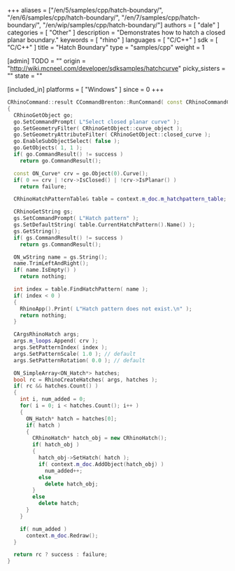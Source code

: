 +++
aliases = ["/en/5/samples/cpp/hatch-boundary/", "/en/6/samples/cpp/hatch-boundary/", "/en/7/samples/cpp/hatch-boundary/", "/en/wip/samples/cpp/hatch-boundary/"]
authors = [ "dale" ]
categories = [ "Other" ]
description = "Demonstrates how to hatch a closed planar boundary."
keywords = [ "rhino" ]
languages = [ "C/C++" ]
sdk = [ "C/C++" ]
title = "Hatch Boundary"
type = "samples/cpp"
weight = 1

[admin]
TODO = ""
origin = "http://wiki.mcneel.com/developer/sdksamples/hatchcurve"
picky_sisters = ""
state = ""

[included_in]
platforms = [ "Windows" ]
since = 0
+++

```cpp
CRhinoCommand::result CCommandBrenton::RunCommand( const CRhinoCommandContext& context )
{
  CRhinoGetObject go;
  go.SetCommandPrompt( L"Select closed planar curve" );
  go.SetGeometryFilter( CRhinoGetObject::curve_object );
  go.SetGeometryAttributeFilter( CRhinoGetObject::closed_curve );
  go.EnableSubObjectSelect( false );
  go.GetObjects( 1, 1 );
  if( go.CommandResult() != success )
    return go.CommandResult();

  const ON_Curve* crv = go.Object(0).Curve();
  if( 0 == crv | !crv->IsClosed() | !crv->IsPlanar() )
    return failure;

  CRhinoHatchPatternTable& table = context.m_doc.m_hatchpattern_table;

  CRhinoGetString gs;
  gs.SetCommandPrompt( L"Hatch pattern" );
  gs.SetDefaultString( table.CurrentHatchPattern().Name() );
  gs.GetString();
  if( gs.CommandResult() != success )
    return gs.CommandResult();

  ON_wString name = gs.String();
  name.TrimLeftAndRight();
  if( name.IsEmpty() )
    return nothing;

  int index = table.FindHatchPattern( name );
  if( index < 0 )
  {
    RhinoApp().Print( L"Hatch pattern does not exist.\n" );
    return nothing;
  }

  CArgsRhinoHatch args;
  args.m_loops.Append( crv );
  args.SetPatternIndex( index );
  args.SetPatternScale( 1.0 ); // default
  args.SetPatternRotation( 0.0 ); // default

  ON_SimpleArray<ON_Hatch*> hatches;
  bool rc = RhinoCreateHatches( args, hatches );
  if( rc && hatches.Count() )
  {
    int i, num_added = 0;
    for( i = 0; i < hatches.Count(); i++ )
    {
      ON_Hatch* hatch = hatches[0];
      if( hatch )
      {
        CRhinoHatch* hatch_obj = new CRhinoHatch();
        if( hatch_obj )
        {
          hatch_obj->SetHatch( hatch );
          if( context.m_doc.AddObject(hatch_obj) )
            num_added++;
          else
            delete hatch_obj;
        }
        else
          delete hatch;
      }
    }

    if( num_added )
      context.m_doc.Redraw();
  }

  return rc ? success : failure;
}
```
